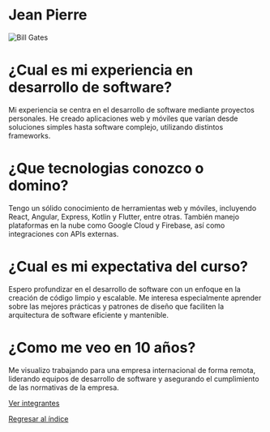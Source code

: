 # Jean Pierre

![Bill Gates](gates.jpeg)

# ¿Cual es mi experiencia en desarrollo de software?
Mi experiencia se centra en el desarrollo de software mediante proyectos personales. He creado aplicaciones web y móviles que varían desde soluciones simples hasta software complejo, utilizando distintos frameworks.

# ¿Que tecnologias conozco o domino?
Tengo un sólido conocimiento de herramientas web y móviles, incluyendo React, Angular, Express, Kotlin y Flutter, entre otras. También manejo plataformas en la nube como Google Cloud y Firebase, así como integraciones con APIs externas.

# ¿Cual es mi expectativa del curso?
Espero profundizar en el desarrollo de software con un enfoque en la creación de código limpio y escalable. Me interesa especialmente aprender sobre las mejores prácticas y patrones de diseño que faciliten la arquitectura de software eficiente y mantenible.

# ¿Como me veo en 10 años?
Me visualizo trabajando para una empresa internacional de forma remota, liderando equipos de desarrollo de software y asegurando el cumplimiento de las normativas de la empresa.


[Ver integrantes](../integrantes.md)

[Regresar al índice](../../proyecto.md)
